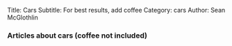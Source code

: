 Title: Cars
Subtitle: For best results, add coffee
Category: cars
Author: Sean McGlothlin

### Articles about cars (coffee not included)